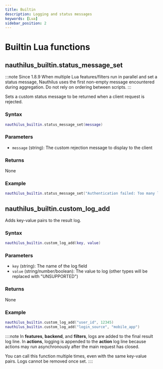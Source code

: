 ```yaml
---
title: Builtin
description: Logging and status messages
keywords: [Lua]
sidebar_position: 2
---
```

# Builtin Lua functions

## nauthilus\_builtin.status\_message\_set

:::note Since 1.8.9
When multiple Lua features/filters run in parallel and set a status message, Nauthilus uses the first non-empty message encountered during aggregation. Do not rely on ordering between scripts.
::: 

Sets a custom status message to be returned when a client request is rejected.

### Syntax

```lua
nauthilus_builtin.status_message_set(message)
```

### Parameters

- `message` (string): The custom rejection message to display to the client

### Returns

None

### Example

```lua
nauthilus_builtin.status_message_set("Authentication failed: Too many login attempts")
```

## nauthilus\_builtin.custom\_log\_add

Adds key-value pairs to the result log.

### Syntax

```lua
nauthilus_builtin.custom_log_add(key, value)
```

### Parameters

- `key` (string): The name of the log field
- `value` (string/number/boolean): The value to log (other types will be replaced with "UNSUPPORTED")

### Returns

None

### Example

```lua
nauthilus_builtin.custom_log_add("user_id", 12345)
nauthilus_builtin.custom_log_add("login_source", "mobile_app")
```

::::note
In **features**, **backend**, and **filters**, logs are added to the final result log line. In **actions**, logging is appended to the **action** log line because actions may run asynchronously after the main request has closed.

You can call this function multiple times, even with the same key-value pairs. Logs cannot be removed once set.
::::

